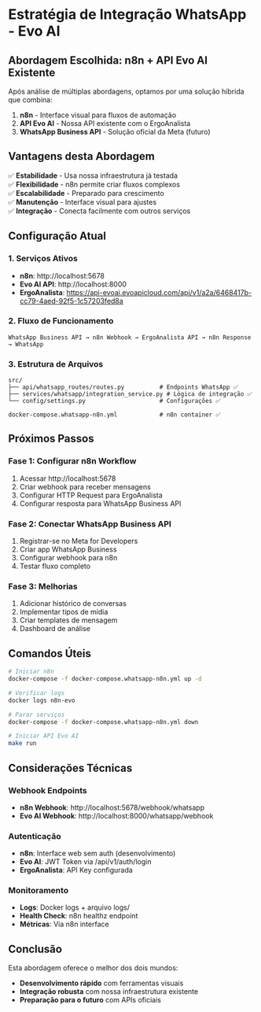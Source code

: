 # Estratégia de Integração WhatsApp - Evo AI

## Abordagem Escolhida: n8n + API Evo AI Existente

Após análise de múltiplas abordagens, optamos por uma solução híbrida que combina:

1. **n8n** - Interface visual para fluxos de automação
2. **API Evo AI** - Nossa API existente com o ErgoAnalista
3. **WhatsApp Business API** - Solução oficial da Meta (futuro)

## Vantagens desta Abordagem

✅ **Estabilidade** - Usa nossa infraestrutura já testada  
✅ **Flexibilidade** - n8n permite criar fluxos complexos  
✅ **Escalabilidade** - Preparado para crescimento  
✅ **Manutenção** - Interface visual para ajustes  
✅ **Integração** - Conecta facilmente com outros serviços  

## Configuração Atual

### 1. Serviços Ativos
- **n8n**: http://localhost:5678
- **Evo AI API**: http://localhost:8000
- **ErgoAnalista**: https://api-evoai.evoapicloud.com/api/v1/a2a/6468417b-cc79-4aed-92f5-1c57203fed8a

### 2. Fluxo de Funcionamento
```
WhatsApp Business API → n8n Webhook → ErgoAnalista API → n8n Response → WhatsApp
```

### 3. Estrutura de Arquivos
```
src/
├── api/whatsapp_routes/routes.py          # Endpoints WhatsApp ✅
├── services/whatsapp/integration_service.py # Lógica de integração ✅
└── config/settings.py                     # Configurações ✅

docker-compose.whatsapp-n8n.yml            # n8n container ✅
```

## Próximos Passos

### Fase 1: Configurar n8n Workflow
1. Acessar http://localhost:5678
2. Criar webhook para receber mensagens
3. Configurar HTTP Request para ErgoAnalista
4. Configurar resposta para WhatsApp Business API

### Fase 2: Conectar WhatsApp Business API
1. Registrar-se no Meta for Developers
2. Criar app WhatsApp Business
3. Configurar webhook para n8n
4. Testar fluxo completo

### Fase 3: Melhorias
1. Adicionar histórico de conversas
2. Implementar tipos de mídia
3. Criar templates de mensagem
4. Dashboard de análise

## Comandos Úteis

```bash
# Iniciar n8n
docker-compose -f docker-compose.whatsapp-n8n.yml up -d

# Verificar logs
docker logs n8n-evo

# Parar serviços
docker-compose -f docker-compose.whatsapp-n8n.yml down

# Iniciar API Evo AI
make run
```

## Considerações Técnicas

### Webhook Endpoints
- **n8n Webhook**: http://localhost:5678/webhook/whatsapp
- **Evo AI Webhook**: http://localhost:8000/whatsapp/webhook

### Autenticação
- **n8n**: Interface web sem auth (desenvolvimento)
- **Evo AI**: JWT Token via /api/v1/auth/login
- **ErgoAnalista**: API Key configurada

### Monitoramento
- **Logs**: Docker logs + arquivo logs/
- **Health Check**: n8n healthz endpoint
- **Métricas**: Via n8n interface

## Conclusão

Esta abordagem oferece o melhor dos dois mundos:
- **Desenvolvimento rápido** com ferramentas visuais
- **Integração robusta** com nossa infraestrutura existente
- **Preparação para o futuro** com APIs oficiais 